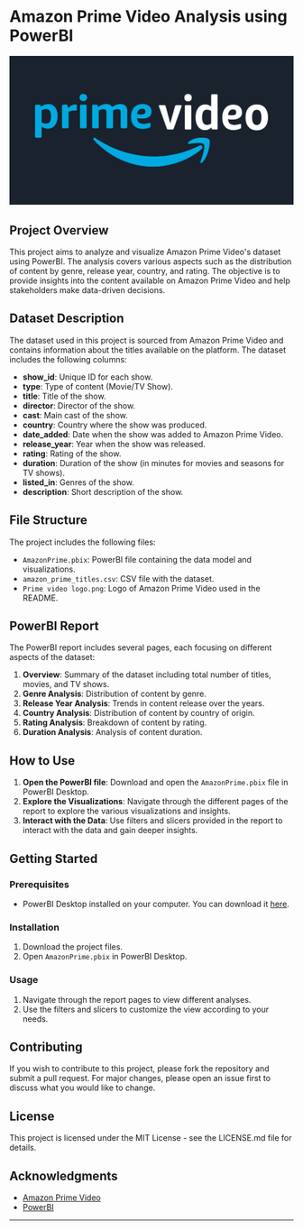 # Amazon Prime Video Analysis using PowerBI

![Prime Video Logo](Prime%20video%20logo.png)

## Project Overview

This project aims to analyze and visualize Amazon Prime Video's dataset using PowerBI. The analysis covers various aspects such as the distribution of content by genre, release year, country, and rating. The objective is to provide insights into the content available on Amazon Prime Video and help stakeholders make data-driven decisions.

## Dataset Description

The dataset used in this project is sourced from Amazon Prime Video and contains information about the titles available on the platform. The dataset includes the following columns:

- **show_id**: Unique ID for each show.
- **type**: Type of content (Movie/TV Show).
- **title**: Title of the show.
- **director**: Director of the show.
- **cast**: Main cast of the show.
- **country**: Country where the show was produced.
- **date_added**: Date when the show was added to Amazon Prime Video.
- **release_year**: Year when the show was released.
- **rating**: Rating of the show.
- **duration**: Duration of the show (in minutes for movies and seasons for TV shows).
- **listed_in**: Genres of the show.
- **description**: Short description of the show.

## File Structure

The project includes the following files:
- `AmazonPrime.pbix`: PowerBI file containing the data model and visualizations.
- `amazon_prime_titles.csv`: CSV file with the dataset.
- `Prime video logo.png`: Logo of Amazon Prime Video used in the README.

## PowerBI Report

The PowerBI report includes several pages, each focusing on different aspects of the dataset:

1. **Overview**: Summary of the dataset including total number of titles, movies, and TV shows.
2. **Genre Analysis**: Distribution of content by genre.
3. **Release Year Analysis**: Trends in content release over the years.
4. **Country Analysis**: Distribution of content by country of origin.
5. **Rating Analysis**: Breakdown of content by rating.
6. **Duration Analysis**: Analysis of content duration.

## How to Use

1. **Open the PowerBI file**: Download and open the `AmazonPrime.pbix` file in PowerBI Desktop.
2. **Explore the Visualizations**: Navigate through the different pages of the report to explore the various visualizations and insights.
3. **Interact with the Data**: Use filters and slicers provided in the report to interact with the data and gain deeper insights.

## Getting Started

### Prerequisites

- PowerBI Desktop installed on your computer. You can download it [here](https://powerbi.microsoft.com/desktop/).

### Installation

1. Download the project files.
2. Open `AmazonPrime.pbix` in PowerBI Desktop.

### Usage

1. Navigate through the report pages to view different analyses.
2. Use the filters and slicers to customize the view according to your needs.

## Contributing

If you wish to contribute to this project, please fork the repository and submit a pull request. For major changes, please open an issue first to discuss what you would like to change.

## License

This project is licensed under the MIT License - see the LICENSE.md file for details.

## Acknowledgments

- [Amazon Prime Video](https://www.primevideo.com/)
- [PowerBI](https://powerbi.microsoft.com/)

---
